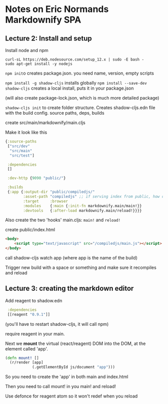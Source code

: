 # Notes on Eric Normands Markdownify SPA

## Lecture 2: Install and setup
Install node and npm
```
curl-sL https://deb.nodesource.com/setup_12.x | sudo -E bash -
sudo apt-get install -y nodejs
```

`npm init`o
creates package.json. you need name, version, empty scripts

`npm install -g shadow-cljs` installs globally
`npm install --save-dev shadow-cljs` creates a local install, puts it in your package.json

(will also create package-lock.json, which is much more detailed package)

`shadow-cljs init` to create folder structure. Creates shadow-cljs.edn file with the build config. source paths, deps, builds

create src/main/markdownify/main.cljs

Make it look like this

```clojure
{:source-paths
 ["src/dev"
  "src/main"
  "src/test"]

 :dependencies
 []

 :dev-http {9090 "public/"}

 :builds
 {:app {:output-dir "public/compiledjs/"
        :asset-path "compiledjs" ;; if serving index from public, how do you get to main?
        :target     :browser
        :modules    {:main {:init-fn markdownify.main/main!}}
        :devtools   {:after-load markdownify.main/reload!}}}}
```

Also create the two 'hooks' main.cljs: `main!` and `reload!`

create public/index.html

```html
<body>
    <script type="text/javascript" src="/compiledjs/main.js"></script>
</body>
```

call shadow-cljs watch app (where app is the name of the build)

Trigger new build with a space or something and make sure it recompiles and reload

## Lecture 3: creating the markdown editor

Add reagent to shadow.edn

```clojure
 :dependencies
 [[reagent "0.9.1"]]
```
(you'll have to restart shadow-cljs, it will call npm)

require reagent in your main.

Next we **mount** the virtual (react/reagent) DOM into the DOM, at the element called 'app'.

```clojure
(defn mount! []
  (r/render [app]
            (.getElementById js/document "app")))
```

So you need to create the 'app' in both main and index.html

Then you need to call mount! in you main! and reload!

Use defonce for reagent atom so it won't redef when you reload
